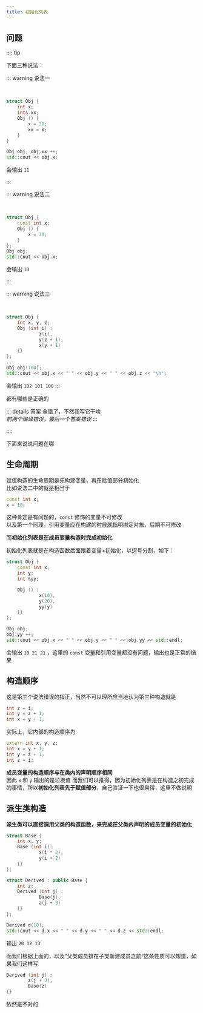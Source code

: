 ```yaml
---
title: 初始化列表
---
```


## 问题

:::: tip 

下面三种说法：


::: warning 说法一

<br>

```cpp
struct Obj {
    int x;
    int& xx;
    Obj () {
        x = 10;
        xx = x;
    }
}

Obj obj; obj.xx ++;
std::cout << obj.x;
```

会输出 `11`

:::

::: warning 说法二

<br>

```cpp
struct Obj {
    const int x;
    Obj () {
        x = 10;
    }
};
Obj obj;
std::cout << obj.x;
```

会输出 `10`

:::

::: warning 说法三

<br>

```cpp
struct Obj {
    int x, y, z;
    Obj (int i) : 
            z(i), 
            y(z + 1), 
            x(y + 1) 
    {}
};
...
Obj obj(100);
std::cout << obj.x << " " << obj.y << " " << obj.z << "\n";
```

会输出 `102 101 100`
:::

都有哪些是正确的

::: details 答案
全错了，不然我写它干啥  
*前两个编译错误，最后一个答案错误*
:::

::::

下面来说说问题在哪

## 生命周期

赋值构造的生命周期是先构建变量，再在赋值部分初始化  
比如说法二中的就是相当于  

```cpp
const int x;
x = 10;
```

这种肯定是有问题的，`const` 修饰的变量不可修改  
以及第一个同理，引用变量应在构建的时候就指明绑定对象，后期不可修改

而**初始化列表是在成员变量构造时完成初始化**

初始化列表就是在构造函数后面跟着变量+初始化，以逗号分割，如下：  

```cpp
struct Obj {
    const int x;
    int y;
    int &yy;

    Obj () :
            x(10),
            y(20),
            yy(y)
    {}
};

Obj obj;
obj.yy ++;
std::cout << obj.x << " " << obj.y << " " << obj.yy << std::endl;
```
会输出 `10 21 21` ，这里的 `const` 变量和引用变量都没有问题，输出也是正常的结果  

## 构造顺序

这是第三个说法错误的指正，当然不可以理所应当地认为第三种构造就是  

```cpp
int z = i;
int y = z + 1;
int x = y + 1;
```

实际上，它内部的构造顺序为  

```cpp
extern int x, y, z;
int x = y + 1;
int y = z + 1;
int z = i;
```

**成员变量的构造顺序与在类内的声明顺序相同**  
因此 `x` 和 `y` 输出的是垃圾值
而我们可以推得，因为初始化列表是在构造之初完成的事情，所以**初始化列表先于赋值部分**，自己验证一下也很易得，这里不做说明

## 派生类构造

**派生类可以直接调用父类的构造函数，来完成在父类内声明的成员变量的初始化**

```cpp
struct Base {
    int x, y;
    Base (int i):
            x(i * 2),
            y(i + 2)
    {}
};

struct Derived : public Base {
    int z;
    Derived (int j) :
            Base(j),
            z(j + 3)
    {}
};

Derived d(10);
std::cout << d.x << " " << d.y << " " << d.z << std::endl;
```

输出 `20 12 13`

而我们根据上面的，以及”父类成员排在子类新建成员之前“这条性质可以知道，如果我们这样写  

```cpp
Derived (int j) :
        z(j + 3),
        Base(z)
{}
```

依然是不对的